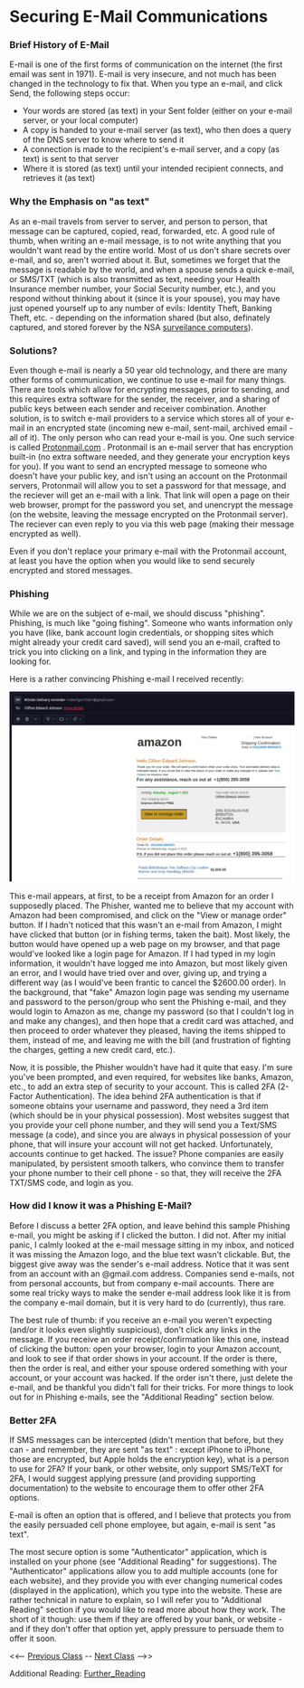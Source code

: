 # Securing E-Mail Communications

### Brief History of E-Mail
E-mail is one of the first forms of communication on the internet (the first email was sent in 1971).  E-mail is very insecure, and not much has been changed in the technology to fix that.  When you type an e-mail, and click Send, the following steps occur:

- Your words are stored (as text) in your Sent folder (either on your e-mail server, or your local computer)
- A copy is handed to your e-mail server (as text), who then does a query of the DNS server to know where to send it
- A connection is made to the recipient's e-mail server, and a copy (as text) is sent to that server
- Where it is stored (as text) until your intended recipient connects, and retrieves it (as text)

### Why the Emphasis on "as text"
As an e-mail travels from server to server, and person to person, that message can be captured, copied, read, forwarded, etc.  A good rule of thumb, when writing an e-mail message, is to not write anything that you wouldn't want read by the entire world.  Most of us don't share secrets over e-mail, and so, aren't worried about it.  But, sometimes we forget that the message is readable by the world, and when a spouse sends a quick e-mail, or SMS/TXT (which is also transmitted as text, needing your Health Insurance member number, your Social Security number, etc.), and you respond without thinking about it (since it is your spouse), you may have just opened yourself up to any number of evils: Identity Theft, Banking Theft, etc. - depending on the information shared (but also, definately captured, and stored forever by the NSA [surveilance computers](https://en.wikipedia.org/wiki/PRISM_(surveillance_program))).

### Solutions?
Even though e-mail is nearly a 50 year old technology, and there are many other forms of communication, we continue to use e-mail for many things.  There are tools which allow for encrypting messages, prior to sending, and this requires extra software for the sender, the receiver, and a sharing of public keys between each sender and receiver combination.  Another solution, is to switch e-mail providers to a service which stores all of your e-mail in an encrypted state (incoming new e-mail, sent-mail, archived email - all of it).  The only person who can read your e-mail is you.  One such service is called [Protonmail.com](https://protonmail.com) . Protonmail is an e-mail server that has encryption built-in (no extra software needed, and they generate your encryption keys for you).  If you want to send an encrypted message to someone who doesn't have your public key, and isn't using an account on the Protonmail servers, Protonmail will allow you to set a password for that message, and the reciever will get an e-mail with a link.  That link will open a page on their web browser, prompt for the password you set, and unencrypt the message (on the website, leaving the message encrypted on the Protonmail server).  The reciever can even reply to you via this web page (making their message encrypted as well).

Even if you don't replace your primary e-mail with the Protonmail account, at least you have the option when you would like to send securely encrypted and stored messages.

### Phishing
While we are on the subject of e-mail, we should discuss "phishing".  Phishing, is much like "going fishing".  Someone who wants information only you have (like, bank account login credentials, or shopping sites which might already your credit card saved), will send you an e-mail, crafted to trick you into clicking on a link, and typing in the information they are looking for.

Here is a rather convincing Phishing e-mail I received recently:

![Phishing_email](phish.png)

This e-mail appears, at first, to be a receipt from Amazon for an order I supposedly placed.  The Phisher, wanted me to believe that my account with Amazon had been compromised, and click on the "View or manage order" button.  If I hadn't noticed that this wasn't an e-mail from Amazon, I might have clicked that button (or in fishing terms, taken the bait).  Most likely, the button would have opened up a web page on my browser, and that page would've looked like a login page for Amazon. If I had typed in my login information, it wouldn't have logged me into Amazon, but most likely given an error, and I would have tried over and over, giving up, and trying a different way (as I would've been frantic to cancel the $2600.00 order).  In the background, that "fake" Amazon login page was sending my username and password to the person/group who sent the Phishing e-mail, and they would login to Amazon as me, change my password (so that I couldn't log in and make any changes), and then hope that a credit card was attached, and then proceed to order whatever they pleased, having the items shipped to them, instead of me, and leaving me with the bill (and frustration of fighting the charges, getting a new credit card, etc.).

Now, it is possible, the Phisher wouldn't have had it quite that easy.  I'm sure you've been prompted, and even required, for websites like banks, Amazon, etc., to add an extra step of security to your account.  This is called 2FA (2-Factor Authentication).  The idea behind 2FA authentication is that if someone obtains your username and password, they need a 3rd item (which should be in your physical possession).  Most websites suggest that you provide your cell phone number, and they will send you a Text/SMS message (a code), and since you are always in physical possession of your phone, that will insure your account will not get hacked.  Unfortunately, accounts continue to get hacked.  The issue?  Phone companies are easily manipulated, by persistent smooth talkers, who convince them to transfer your phone number to their cell phone - so that, they will receive the 2FA TXT/SMS code, and login as you.

### How did I know it was a Phishing E-Mail?
Before I discuss a better 2FA option, and leave behind this sample Phishing e-mail, you might be asking if I clicked the button.  I did not.  After my initial panic, I calmly looked at the e-mail message sitting in my inbox, and noticed it was missing the Amazon logo, and the blue text wasn't clickable.  But, the biggest give away was the sender's e-mail address.  Notice that it was sent from an account with an @gmail.com address.  Companies send e-mails, not from personal accounts, but from company e-mail accounts.  There are some real tricky ways to make the sender e-mail address look like it is from the company e-mail domain, but it is very hard to do (currently), thus rare.

The best rule of thumb: if you receive an e-mail you weren't expecting (and/or it looks even slightly suspicious), don't click any links in the message.  If you receive an order receipt/confirmation like this one, instead of clicking the button: open your browser, login to your Amazon account, and look to see if that order shows in your account.  If the order is there, then the order is real, and either your spouse ordered something with your account, or your account was hacked.  If the order isn't there, just delete the e-mail, and be thankful you didn't fall for their tricks.  For more things to look out for in Phishing e-mails, see the "Additional Reading" section below.

### Better 2FA
If SMS messages can be intercepted (didn't mention that before, but they can - and remember, they are sent "as text" : except iPhone to iPhone, those are encrypted, but Apple holds the encryption key), what is a person to use for 2FA?  If your bank, or other website, only support SMS/TeXT for 2FA, I would suggest applying pressure (and providing supporting documentation) to the website to encourage them to offer other 2FA options.

E-mail is often an option that is offered, and I believe that protects you from the easily persuaded cell phone employee, but again, e-mail is sent "as text".

The most secure option is some "Authenticator" application, which is installed on your phone (see "Additional Reading" for suggestions).  The "Authenticator" applications allow you to add multiple accounts (one for each website), and they provide you with ever changing numerical codes (displayed in the application), which you type into the website.  These are rather technical in nature to explain, so I will refer you to "Additional Reading" section if you would like to read more about how they work.  The short of it though: use them if they are offered by your bank, or website - and if they don't offer that option yet, apply pressure to persuade them to offer it soon.

<<-- [Previous Class](../Class2/README.md) -- [Next Class](../Class4/README.md) -->>

Additional Reading:
[Further_Reading](Further_reading.md)

